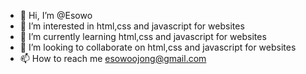 - 👋 Hi, I’m @Esowo
- 👀 I’m interested in html,css and javascript for websites
- 🌱 I’m currently learning html,css and javascript for websites
- 💞️ I’m looking to collaborate on html,css and javascript for websites
- 📫 How to reach me esowoojong@gmail.com

<!---
Esowo/Esowo is a ✨ special ✨ repository because its `README.md` (this file) appears on your GitHub profile.
You can click the Preview link to take a look at your changes.
--->
